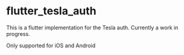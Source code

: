 # flutter_tesla_auth

This is a flutter implementation for the Tesla auth. Currently a work in progress.

Only supported for iOS and Android
